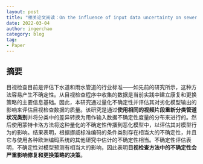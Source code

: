 ```yaml
---
layout: post
title: "相关论文阅读：On the influence of input data uncertainty on sewer deterioration models – a case study in Norway"
date: 2022-03-04
author: ingerchao
category: blog
tag:
- Paper
---
```




## 摘要

目视检查目前是评估下水道和雨水管道的行业标准——如先前的研究所示，这种方法容易产生不确定性。从目视检查程序中收集的数据是当前实践中建立康复和更换策略的主要信息基础。因此，本研究通过量化不确定性并评估其对劣化模型输出的影响来评估目视检查数据的质量。该研究是通过**使用相同的视频片段重新分类管道状况类别**并将分类中的差异转换为用作输入数据不确定性度量的分布来进行的。然后使用蒙特卡洛方法将这种量化的不确定性传播到恶化模型中，以评估其对模型行为的影响。结果表明，根据挪威标准编码的条件类别存在相当大的不确定性，并且它与使用各种欧洲编码系统的其他研究中估计的不确定性相当。不确定性评估表明，不确定性对模型预测有相当大的影响，因此表明**目视检查方法中的不确定性会严重影响修复和更换策略的决策**。 



